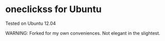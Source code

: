 oneclickss for Ubuntu 
==============================
Tested on Ubuntu 12.04

WARNING:
Forked for my own conveniences.
Not elegant in the slightest.
